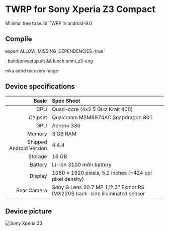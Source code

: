 # TWRP for Sony Xperia Z3 Compact

Minimal tree to build TWRP in android-9.0

## Compile

export ALLOW_MISSING_DEPENDENCIES=true

. build/envsetup.sh && lunch omni_z3-eng

mka adbd recoveryimage

## Device specifications

Basic   | Spec Sheet
-------:|:-------------------------
CPU     | Quad-core (4x2.5 GHz Krait 400)
Chipset | Qualcomm MSM8974AC Snapdragon 801
GPU     | Adreno 330
Memory  | 3 GB RAM
Shipped Android Version | 4.4.4
Storage | 16 GB
Battery | Li-ion 3100 mAh battery
Display | 1080 × 1920 pixels, 5.2 inches (~424 ppi pixel density)
Rear Camera  | Sony G Lens 20.7 MP 1/2.3" Exmor RS IMX220S back-side illuminated sensor


## Device picture

![Sony Xperia Z3](https://cdn.support.sonymobile.com/pi/xperiaz3.png)
